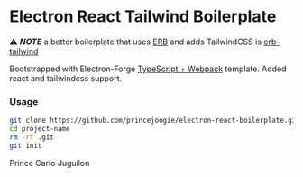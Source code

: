 # Electron React Tailwind Boilerplate

⚠️ ***NOTE*** a better boilerplate that uses [ERB](https://github.com/electron-react-boilerplate/electron-react-boilerplate) and adds TailwindCSS is [erb-tailwind](https://github.com/princejoogie/erb-tailwind)

Bootstrapped with Electron-Forge [TypeScript + Webpack](https://www.electronforge.io/templates/typescript-+-webpack-template) template. Added react and tailwindcss support.

### Usage

```bash
git clone https://github.com/princejoogie/electron-react-boilerplate.git project-name
cd project-name
rm -rf .git
git init
```

Prince Carlo Juguilon

